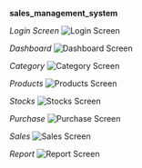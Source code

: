 ﻿**sales_management_system**
 
*Login Screen*
![Login Screen](https://github.com/user-attachments/assets/66597315-e7b8-43b7-95a4-90defe12c6be)

*Dashboard*
![Dashboard Screen](https://github.com/user-attachments/assets/72a2462b-d0ae-43ed-8b03-b0b88c074941)

*Category*
![Category Screen](https://github.com/user-attachments/assets/892abffb-6dce-417b-84af-88b8865fb8d6)

*Products*
![Products Screen](https://github.com/user-attachments/assets/6fdae4c8-b596-446e-a8b9-e3761062cb61)

*Stocks*
![Stocks Screen](https://github.com/user-attachments/assets/a7902efb-5ba7-46fd-aeec-72968635520e)

*Purchase*
![Purchase  Screen](https://github.com/user-attachments/assets/f2ea9697-14f0-498a-88c8-0fd8b7c4c6a3)

*Sales*
![Sales Screen](https://github.com/user-attachments/assets/dea0df92-b793-4aca-afc7-3e331bdeb929)

*Report*
![Report Screen](https://github.com/user-attachments/assets/808bcb69-88dd-4c50-a6ae-8d987ab5eead)
